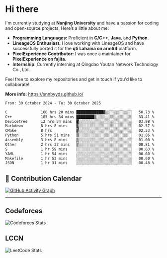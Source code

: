 # Hi there

I'm currently studying at **Nanjing University** and have a passion for coding and open-source projects. Here’s a little about me:

- **Programming Languages:** Proficient in **C/C++**, **Java**, and **Python**.
- **LineageOS Enthusiast:** I love working with LineageOS and have successfully ported it for the **qti Lahaina on arm64** platform.
- **PixelExperience Contributor:** I was once a maintainer for **PixelExperience on fajita**.
- **Internship**: Currently interning at Qingdao Youtan Network Technology Co., Ltd.

Feel free to explore my repositories and get in touch if you'd like to collaborate!

**More info:** https://snnbyyds.github.io/

<!--START_SECTION:waka-->

```txt
From: 30 October 2024 - To: 30 October 2025

C               160 hrs 20 mins ████████████▓░░░░░░░░░░░░   50.73 %
C++             105 hrs 34 mins ████████▒░░░░░░░░░░░░░░░░   33.41 %
Devicetree      12 hrs 34 mins  █░░░░░░░░░░░░░░░░░░░░░░░░   03.98 %
Markdown        8 hrs 8 mins    ▓░░░░░░░░░░░░░░░░░░░░░░░░   02.57 %
CMake           8 hrs           ▓░░░░░░░░░░░░░░░░░░░░░░░░   02.53 %
Python          5 hrs 51 mins   ▒░░░░░░░░░░░░░░░░░░░░░░░░   01.86 %
Assembly        3 hrs 8 mins    ▒░░░░░░░░░░░░░░░░░░░░░░░░   01.00 %
Other           2 hrs 32 mins   ▒░░░░░░░░░░░░░░░░░░░░░░░░   00.81 %
S               1 hr 59 mins    ░░░░░░░░░░░░░░░░░░░░░░░░░   00.63 %
YAML            1 hr 54 mins    ░░░░░░░░░░░░░░░░░░░░░░░░░   00.60 %
Makefile        1 hr 53 mins    ░░░░░░░░░░░░░░░░░░░░░░░░░   00.60 %
JSON            1 hr 31 mins    ░░░░░░░░░░░░░░░░░░░░░░░░░   00.48 %
```

<!--END_SECTION:waka-->

## 📅 Contribution Calendar

[![GitHub Activity Graph](https://github-readme-activity-graph.vercel.app/graph?username=snnbyyds&theme=react-dark)](https://github.com/snnbyyds)

---

## Codeforces
![Codeforces Stats](https://codeforces-readme-stats.vercel.app/api/card?username=snnbyyds)

## LCCN
![LeetCode Stats](https://leetcard.jacoblin.cool/snnbyyds?theme=light&font=Fuzzy%20Bubbles&site=cn)
